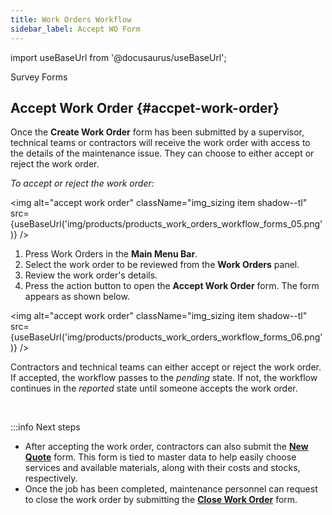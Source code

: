 ```yaml
---
title: Work Orders Workflow
sidebar_label: Accept WO Form
---
```


import useBaseUrl from '@docusaurus/useBaseUrl'; 

<span className="hero__title">Survey Forms</span>
<br/>

## Accept Work Order {#accpet-work-order}

Once the **Create Work Order** form has been submitted by a supervisor, technical teams or contractors will receive the work order with access to the details of the maintenance issue. They can choose to either accept or reject the work order.

<div className="alert alert--primary">

_To accept or reject the work order:_

<img alt="accept work order" className="img_sizing item shadow--tl" src={useBaseUrl('img/products/products_work_orders_workflow_forms_05.png')} />
<br/>

1. Press <span className="badge badge--primary">Work Orders</span> in the **Main Menu Bar**.
2. Select the work order to be reviewed from the **Work Orders** panel.
3. Review the work order's details.
4. Press the action button to open the **Accept Work Order** form. The form appears as shown below.

<img alt="accept work order" className="img_sizing item shadow--tl" src={useBaseUrl('img/products/products_work_orders_workflow_forms_06.png')} />
<br/>

Contractors and technical teams can either accept or reject the work order. If accepted, the workflow passes to the _pending_ state. If not, the workflow continues in the _reported_ state until someone accepts the work order.

</div>
<br/>

:::info Next steps
- After accepting the work order, contractors can also submit the [**New Quote**](/docs/products/workflows/budget_management/overview) form. This form is tied to master data to help easily choose services and available materials, along with their costs and stocks, respectively.
- Once the job has been completed, maintenance personnel can request to close the work order by submitting the [**Close Work Order**](/docs/products/workflows/work_orders/surveys-close-wo) form.
